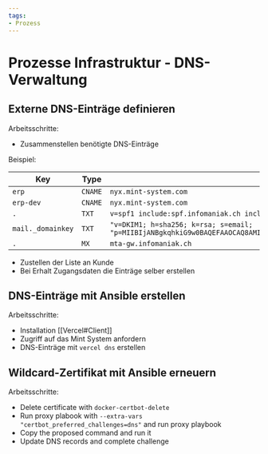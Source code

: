 ```yaml
---
tags:
- Prozess
---
```

# Prozesse Infrastruktur - DNS-Verwaltung

## Externe DNS-Einträge definieren

Arbeitsschritte:
* Zusammenstellen benötigte DNS-Einträge

Beispiel:

| Key               | Type    | Value                                                                                                                                                                                                                                                                                                                                                                                                                                              |
| ----------------- | ------- | -------------------------------------------------------------------------------------------------------------------------------------------------------------------------------------------------------------------------------------------------------------------------------------------------------------------------------------------------------------------------------------------------------------------------------------------------- |
| `erp`             | `CNAME` | `nyx.mint-system.com`                                                                                                                                                                                                                                                                                                                                                                                                                              |
| `erp-dev`         | `CNAME` | `nyx.mint-system.com`                                                                                                                                                                                                                                                                                                                                                                                                                              |
| `.`               | `TXT`   | `v=spf1 include:spf.infomaniak.ch include:nyx.mint-system.com -all`                                                                                                                                                                                                                                                                                                                                                                                                          |
| `mail._domainkey` | `TXT`   | `"v=DKIM1; h=sha256; k=rsa; s=email; "p=MIIBIjANBgkqhkiG9w0BAQEFAAOCAQ8AMIIBCgKCAQEAuo74UUktkyZxJ6MPwYu+O+AfJutLreWr8Om25xUwxnkjpOmW1+LxGgPBABp4MSbC3fjI/BAQTXLHMxhUuFfio5jHWyGHlJVQpUJR2TBR4OABjC+OnsztlwueEYoRiF4tBTb/BHO1wcN5lJ62ewmifGoVACGeHisaeFcsEqqInHbIXgepClcsYOVKSH3m3DhT71eiICTaeZAHIb4qNSpVmmme+9h22HoH/2pfw0QjtCV3yJllKTlRn8WmROUGsrVFpO157e11pRuFg5JYg9xQtrIhYCAeu/0+Mu8EofGU9hVojYBPRxek2/hzXTx7nPDBsmCqbo943MR6AHfq7WzafwIDAQAB"` |
| `.`               | `MX`    | `mta-gw.infomaniak.ch`                                                                                                                                                                                                                                                                                                                                                                                                                             |

* Zustellen der Liste an Kunde
* Bei Erhalt Zugangsdaten die Einträge selber erstellen

## DNS-Einträge mit Ansible erstellen

Arbeitsschritte:
* Installation [[Vercel#Client]]
* Zugriff auf das Mint System anfordern
* DNS-Einträge mit `vercel dns` erstellen

## Wildcard-Zertifikat mit Ansible erneuern

Arbeitsschritte:
* Delete certificate with `docker-certbot-delete`
* Run proxy plabook with `--extra-vars "certbot_preferred_challenges=dns"` and run proxy playbook
* Copy the proposed command and run it
* Update DNS records and complete challenge